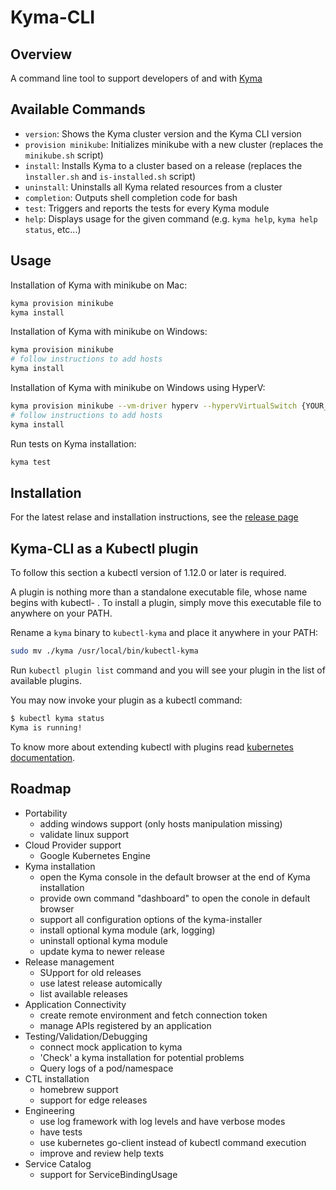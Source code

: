 # Kyma-CLI

## Overview

A command line tool to support developers of and with [Kyma](https://github.com/kyma-project/kyma)

## Available Commands

- `version`: Shows the Kyma cluster version and the Kyma CLI version
- `provision minikube`: Initializes minikube with a new cluster (replaces the `minikube.sh` script) 
- `install`: Installs Kyma to a cluster based on a release (replaces the `ìnstaller.sh` and `is-installed.sh` script)
- `uninstall`: Uninstalls all Kyma related resources from a cluster
- `completion`: Outputs shell completion code for bash
- `test`: Triggers and reports the tests for every Kyma module
- `help`: Displays usage for the given command (e.g. `kyma help`, `kyma help status`, etc...)

## Usage

Installation of Kyma with minikube on Mac:

```bash
kyma provision minikube
kyma install
```

Installation of Kyma with minikube on Windows:

```bash
kyma provision minikube
# follow instructions to add hosts
kyma install
```

Installation of Kyma with minikube on Windows using HyperV:

```bash
kyma provision minikube --vm-driver hyperv --hypervVirtualSwitch {YOUR_SWITCH_NAME}
# follow instructions to add hosts
kyma install
```

Run tests on Kyma installation:
```bash
kyma test
```
## Installation

For the latest relase and installation instructions, see the [release page](https://github.com/kyma-incubator/kyma-cli/releases)

## Kyma-CLI as a Kubectl plugin

To follow this section a kubectl version of 1.12.0 or later is required.

A plugin is nothing more than a standalone executable file, whose name begins with kubectl- . To install a plugin, simply move this executable file to anywhere on your PATH.

Rename a `kyma` binary to `kubectl-kyma` and place it anywhere in your PATH:

```bash
sudo mv ./kyma /usr/local/bin/kubectl-kyma
```

Run `kubectl plugin list` command and you will see your plugin in the list of available plugins.

You may now invoke your plugin as a kubectl command:

```bash
$ kubectl kyma status
Kyma is running!
```

To know more about extending kubectl with plugins read [kubernetes documentation](https://kubernetes.io/docs/tasks/extend-kubectl/kubectl-plugins/).

## Roadmap

- Portability
  - adding windows support (only hosts manipulation missing)
  - validate linux support
- Cloud Provider support
  - Google Kubernetes Engine
- Kyma installation
  - open the Kyma console in the default browser at the end of Kyma installation
  - provide own command "dashboard" to open the conole in default browser
  - support all configuration options of the kyma-installer
  - install optional kyma module (ark, logging)
  - uninstall optional kyma module
  - update kyma to newer release
- Release management
  - SUpport for old releases
  - use latest release automically
  - list available releases
- Application Connectivity
  - create remote environment and fetch connection token
  - manage APIs registered by an application
- Testing/Validation/Debugging
  - connect mock application to kyma
  - 'Check' a kyma installation for potential problems
  - Query logs of a pod/namespace
- CTL installation
  - homebrew support
  - support for edge releases
- Engineering
  - use log framework with log levels and have verbose modes
  - have tests
  - use kubernetes go-client instead of kubectl command execution
  - improve and review help texts
- Service Catalog
  - support for ServiceBindingUsage
  
